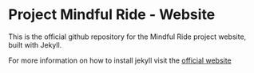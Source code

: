 # Project Mindful Ride - Website
This is the official github repository for the Mindful Ride project website, built with Jekyll.

For more information on how to install jekyll visit the [official website](https://jekyllrb.com/docs/) 